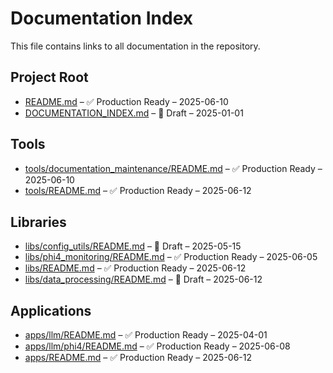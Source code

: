 # Documentation Index

This file contains links to all documentation in the repository.


## Project Root
- [README.md](README.md) – ✅ Production Ready – 2025-06-10
- [DOCUMENTATION_INDEX.md](DOCUMENTATION_INDEX.md) – 🚧 Draft – 2025-01-01


## Tools
- [tools/documentation_maintenance/README.md](tools/documentation_maintenance/README.md) – ✅ Production Ready – 2025-06-10
- [tools/README.md](tools/README.md) – ✅ Production Ready – 2025-06-12


## Libraries
- [libs/config_utils/README.md](libs/config_utils/README.md) – 🚧 Draft – 2025-05-15
- [libs/phi4_monitoring/README.md](libs/phi4_monitoring/README.md) – ✅ Production Ready – 2025-06-05
- [libs/README.md](libs/README.md) – ✅ Production Ready – 2025-06-12
- [libs/data_processing/README.md](libs/data_processing/README.md) – 🚧 Draft – 2025-06-12



## Applications
- [apps/llm/README.md](apps/llm/README.md) – ✅ Production Ready – 2025-04-01
- [apps/llm/phi4/README.md](apps/llm/phi4/README.md) – ✅ Production Ready – 2025-06-08
- [apps/README.md](apps/README.md) – ✅ Production Ready – 2025-06-12

